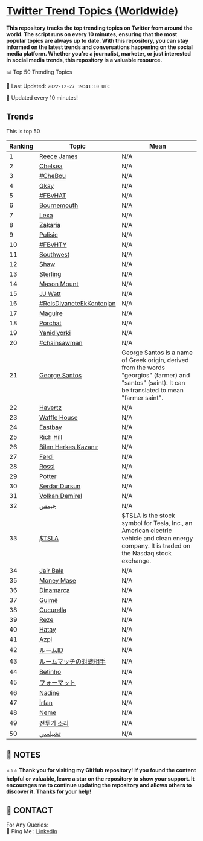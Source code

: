 [Twitter Trend Topics (Worldwide)](https://github.com/ErcinDedeoglu/Twitter-Trend-Topics)
==========

**This repository tracks the top trending topics on Twitter from around the world. 
The script runs on every 10 minutes, ensuring that the most popular topics are always up to date. 
With this repository, you can stay informed on the latest trends and conversations happening on the social media platform. 
Whether you're a journalist, marketer, or just interested in social media trends, this repository is a valuable resource.**


📊 Top 50 Trending Topics

📆 Last Updated: `2022-12-27 19:41:10 UTC`

🔧 Updated every 10 minutes!


## Trends

This is top 50

| Ranking | Topic | Mean |
| ------- | ------------ | ------------ |
| 1 | [Reece James](http://twitter.com/search?q=Reece+James) | N/A |
| 2 | [Chelsea](http://twitter.com/search?q=Chelsea) | N/A |
| 3 | [#CheBou](http://twitter.com/search?q=%23CheBou) | N/A |
| 4 | [Gkay](http://twitter.com/search?q=Gkay) | N/A |
| 5 | [#FBvHAT](http://twitter.com/search?q=%23FBvHAT) | N/A |
| 6 | [Bournemouth](http://twitter.com/search?q=Bournemouth) | N/A |
| 7 | [Lexa](http://twitter.com/search?q=Lexa) | N/A |
| 8 | [Zakaria](http://twitter.com/search?q=Zakaria) | N/A |
| 9 | [Pulisic](http://twitter.com/search?q=Pulisic) | N/A |
| 10 | [#FBvHTY](http://twitter.com/search?q=%23FBvHTY) | N/A |
| 11 | [Southwest](http://twitter.com/search?q=Southwest) | N/A |
| 12 | [Shaw](http://twitter.com/search?q=Shaw) | N/A |
| 13 | [Sterling](http://twitter.com/search?q=Sterling) | N/A |
| 14 | [Mason Mount](http://twitter.com/search?q=Mason+Mount) | N/A |
| 15 | [JJ Watt](http://twitter.com/search?q=JJ+Watt) | N/A |
| 16 | [#ReisDiyaneteEkKontenjan](http://twitter.com/search?q=%23ReisDiyaneteEkKontenjan) | N/A |
| 17 | [Maguire](http://twitter.com/search?q=Maguire) | N/A |
| 18 | [Porchat](http://twitter.com/search?q=Porchat) | N/A |
| 19 | [Yanidiyorki](http://twitter.com/search?q=Yanidiyorki) | N/A |
| 20 | [#chainsawman](http://twitter.com/search?q=%23chainsawman) | N/A |
| 21 | [George Santos](http://twitter.com/search?q=George+Santos) | George Santos is a name of Greek origin, derived from the words "georgios" (farmer) and "santos" (saint). It can be translated to mean "farmer saint". |
| 22 | [Havertz](http://twitter.com/search?q=Havertz) | N/A |
| 23 | [Waffle House](http://twitter.com/search?q=Waffle+House) | N/A |
| 24 | [Eastbay](http://twitter.com/search?q=Eastbay) | N/A |
| 25 | [Rich Hill](http://twitter.com/search?q=Rich+Hill) | N/A |
| 26 | [Bilen Herkes Kazanır](http://twitter.com/search?q=Bilen+Herkes+Kazan%c4%b1r) | N/A |
| 27 | [Ferdi](http://twitter.com/search?q=Ferdi) | N/A |
| 28 | [Rossi](http://twitter.com/search?q=Rossi) | N/A |
| 29 | [Potter](http://twitter.com/search?q=Potter) | N/A |
| 30 | [Serdar Dursun](http://twitter.com/search?q=Serdar+Dursun) | N/A |
| 31 | [Volkan Demirel](http://twitter.com/search?q=Volkan+Demirel) | N/A |
| 32 | [جيمس](http://twitter.com/search?q=%d8%ac%d9%8a%d9%85%d8%b3) | N/A |
| 33 | [$TSLA](http://twitter.com/search?q=%24TSLA) | $TSLA is the stock symbol for Tesla, Inc., an American electric vehicle and clean energy company. It is traded on the Nasdaq stock exchange. |
| 34 | [Jair Bala](http://twitter.com/search?q=Jair+Bala) | N/A |
| 35 | [Money Mase](http://twitter.com/search?q=Money+Mase) | N/A |
| 36 | [Dinamarca](http://twitter.com/search?q=Dinamarca) | N/A |
| 37 | [Guimê](http://twitter.com/search?q=Guim%c3%aa) | N/A |
| 38 | [Cucurella](http://twitter.com/search?q=Cucurella) | N/A |
| 39 | [Reze](http://twitter.com/search?q=Reze) | N/A |
| 40 | [Hatay](http://twitter.com/search?q=Hatay) | N/A |
| 41 | [Azpi](http://twitter.com/search?q=Azpi) | N/A |
| 42 | [ルームID](http://twitter.com/search?q=%e3%83%ab%e3%83%bc%e3%83%a0ID) | N/A |
| 43 | [ルームマッチの対戦相手](http://twitter.com/search?q=%e3%83%ab%e3%83%bc%e3%83%a0%e3%83%9e%e3%83%83%e3%83%81%e3%81%ae%e5%af%be%e6%88%a6%e7%9b%b8%e6%89%8b) | N/A |
| 44 | [Betinho](http://twitter.com/search?q=Betinho) | N/A |
| 45 | [フォーマット](http://twitter.com/search?q=%e3%83%95%e3%82%a9%e3%83%bc%e3%83%9e%e3%83%83%e3%83%88) | N/A |
| 46 | [Nadine](http://twitter.com/search?q=Nadine) | N/A |
| 47 | [İrfan](http://twitter.com/search?q=%c4%b0rfan) | N/A |
| 48 | [Neme](http://twitter.com/search?q=Neme) | N/A |
| 49 | [전투기 소리](http://twitter.com/search?q=%ec%a0%84%ed%88%ac%ea%b8%b0+%ec%86%8c%eb%a6%ac) | N/A |
| 50 | [تشيلسي](http://twitter.com/search?q=%d8%aa%d8%b4%d9%8a%d9%84%d8%b3%d9%8a) | N/A |




## 📝 NOTES

⭐⭐⭐ **Thank you for visiting my GitHub repository! If you found the content helpful or valuable, leave a star on the repository to show your support. It encourages me to continue updating the repository and allows others to discover it. Thanks for your help!**

## 📨 CONTACT

 For Any Queries:  
            🏓 Ping Me : [LinkedIn](https://www.linkedin.com/in/ercindedeoglu/)